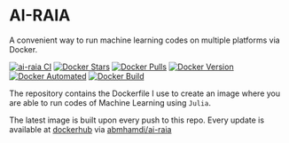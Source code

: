 # AI-RAIA

A convenient way to run machine learning codes on multiple platforms via Docker.

[![ai-raia CI](https://github.com/a-mhamdi/ai-raia/actions/workflows/docker-image.yml/badge.svg)](https://github.com/a-mhamdi/ai-raia/actions/workflows/docker-image.yml)
[![Docker Stars](https://img.shields.io/docker/stars/abmhamdi/ai-raia)](https://hub.docker.com/r/abmhamdi/ai-raia)
[![Docker Pulls](https://img.shields.io/docker/pulls/abmhamdi/ai-raia)](https://hub.docker.com/r/abmhamdi/ai-raia)
[![Docker Version](https://img.shields.io/docker/v/abmhamdi/ai-raia?sort=semver)](https://hub.docker.com/r/abmhamdi/ai-raia)
[![Docker Automated](https://img.shields.io/docker/cloud/automated/abmhamdi/ai-raia)](https://hub.docker.com/r/abmhamdi/ai-raia)
[![Docker Build](https://img.shields.io/docker/cloud/build/abmhamdi/ai-raia)](https://hub.docker.com/r/abmhamdi/ai-raia)


The repository contains the Dockerfile I use to create an image where you are able to run codes of Machine Learning using `Julia`.

The latest image is built upon every push to this repo. Every update is available at [dockerhub](https://hub.docker.com/) via [abmhamdi/ai-raia](https://hub.docker.com/repository/docker/abmhamdi/ai-raia)

